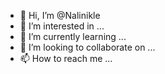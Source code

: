 - 👋 Hi, I’m @Nalinikle
- 👀 I’m interested in ...
- 🌱 I’m currently learning ...
- 💞️ I’m looking to collaborate on ...
- 📫 How to reach me ...

<!---
Nalinikle/Nalinikle is a ✨ special ✨ repository because its `README.md` (this file) appears on your GitHub profile.
You can click the Preview link to take a look at your changes.
--->
